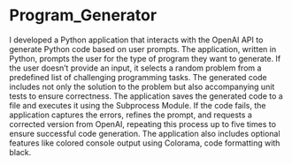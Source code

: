 # Program_Generator
I developed a Python application that interacts with the OpenAI API to generate Python code based on user prompts. The application, written in Python, prompts the user for the type of program they want to generate. If the user doesn’t provide an input, it selects a random problem from a predefined list of challenging programming tasks. The generated code includes not only the solution to the problem but also accompanying unit tests to ensure correctness. The application saves the generated code to a file and executes it using the Subprocess Module. If the code fails, the application captures the errors, refines the prompt, and requests a corrected version from OpenAI, repeating this process up to five times to ensure successful code generation. The application also includes optional features like colored console output using Colorama, code formatting with black.

